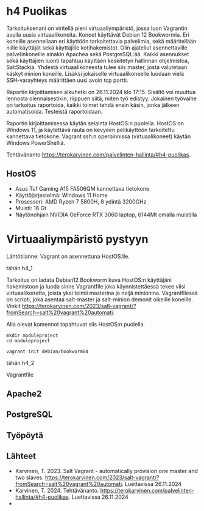 # h4 Puolikas
Tarkoituksenani on viritellä pieni virtuaaliympäristö, jossa luon Vagrantin avulla uusia virtuaalikoneita. Koneet käyttävät Debian 12 Bookwormia. Eri koneille asennellaan eri käyttöön tarkoitettavia palvelimia, sekä määritellään niille käyttäjät sekä käyttäjille kotihakemistot. Olin ajatellut asennettaville palvelinkoneille ainakin Apachea sekä PostgreSQL:ää. Kaikki asennukset sekä käyttäjien luonti tapahtuu käyttäen keskitetyn hallinnan ohjelmistoa, SaltStackia. Yhdestä virtuaalikoneesta tulee siis master, josta valutetaan käskyt minion koneille. Lisäksi jokaiselle virtuaalikoneelle luodaan vielä SSH-varayhteys määrittäen uusi avoin tcp portti.

Raportin kirjoittamisen alkuhetki on 26.11.2024 klo 17:15. Sisältö voi muuttua lennosta olennaisestikin, riippuen siitä, miten työ edistyy. Jokainen työvaihe on tarkoitus raportoida, kaikki toimet tehdä ensin käsin, jonka jälkeen automatisoida. Testeistä raportoidaan.

Raportin kirjoittamisessa käytän selainta HostOS:n puolella. HostOS on Windows 11, ja käytettävä rauta on kevyeen pelikäyttöön tarkoitettu kannettava tietokone. Vagrant ssh:n operoinnissa (virtuaalikoneet) käytän Windows PowerShelliä.

Tehtävänanto https://terokarvinen.com/palvelinten-hallinta/#h4-puolikas.

## HostOS
- Asus Tuf Gaming A15 FA506QM kannettava tietokone
- Käyttöjärjestelmä: Windows 11 Home
- Prosessori: AMD Ryzen 7 5800H, 8 ydintä 3200GHz
- Muisti: 16 Gt
- Näytönohjain NVIDIA GeForce RTX 3060 laptop, 6144Mt omalla muistilla

# Virtuaaliympäristö pystyyn
Lähtötilanne: Vagrant on asennettuna HostOS:lle.

tähän h4_1

Tarkoitus on ladata Debian12 Bookworm kuva HostOS:n käyttäjäni hakemistoon ja luoda sinne Vagrantfile joka käynnistettäessä tekee viisi virtuaalikonetta, joista yksi toimii masterina ja neljä minionina. Vagrantfilessä on scripti, joka asentaa salt-master ja salt-minion demonit oikeille koneille. Vinkit https://terokarvinen.com/2023/salt-vagrant/?fromSearch=salt%20vagrant%20automati.

Alla olevat komennot tapahtuvat siis HostOS:n puolella.

    mkdir moduleproject
    cd moduleproject

    vagrant init debian/bookworm64

tähän h4_2

Vagrantfile

    

## Apache2



## PostgreSQL



## Työpöytä

## Lähteet
- Karvinen, T. 2023. Salt Vagrant - automatically provision one master and two slaves. https://terokarvinen.com/2023/salt-vagrant/?fromSearch=salt%20vagrant%20automati. Luettavissa 26.11.2024
- Karvinen, T. 2024. Tehtävänanto. https://terokarvinen.com/palvelinten-hallinta/#h4-puolikas. Luettavissa 26.11.2024
- 
